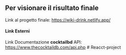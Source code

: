 ## Per visionare il risultato finale

Link al progetto finale: https://wiki-drink.netlify.app/

#### Link Esterni

Link Documentazione **cocktailbd** API: https://www.thecocktaildb.com/api.php
#   R e a c c t - p r o j e c t  
 